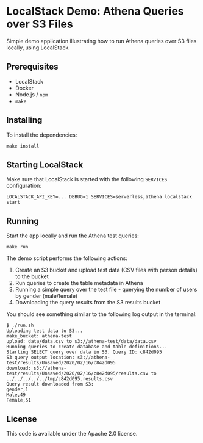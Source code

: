 # LocalStack Demo: Athena Queries over S3 Files

Simple demo application illustrating how to run Athena queries over S3 files locally, using LocalStack.

## Prerequisites

* LocalStack
* Docker
* Node.js / `npm`
* `make`

## Installing

To install the dependencies:
```
make install
```

## Starting LocalStack

Make sure that LocalStack is started with the following `SERVICES` configuration:
```
LOCALSTACK_API_KEY=... DEBUG=1 SERVICES=serverless,athena localstack start
```

## Running

Start the app locally and run the Athena test queries:
```
make run
```

The demo script performs the following actions:

1. Create an S3 bucket and upload test data (CSV files with person details) to the bucket
2. Run queries to create the table metadata in Athena
3. Running a simple query over the test file - querying the number of users by gender (male/female)
4. Downloading the query results from the S3 results bucket

You should see something similar to the following log output in the terminal:
```
$ ./run.sh
Uploading test data to S3...
make_bucket: athena-test
upload: data/data.csv to s3://athena-test/data/data.csv         
Running queries to create database and table definitions...
Starting SELECT query over data in S3. Query ID: c842d095
S3 query output location: s3://athena-test/results/Unsaved/2020/02/16/c842d095
download: s3://athena-test/results/Unsaved/2020/02/16/c842d095/results.csv to ../../../../../tmp/c842d095.results.csv
Query result downloaded from S3:
gender,1
Male,49
Female,51
```

## License

This code is available under the Apache 2.0 license.
